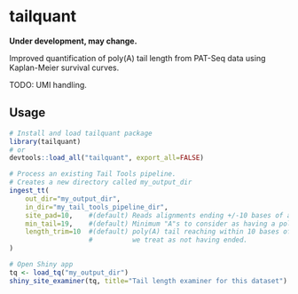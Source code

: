 # tailquant

**Under development, may change.**

Improved quantification of poly(A) tail length from PAT-Seq data using Kaplan-Meier survival curves.

TODO: UMI handling.

## Usage

```r
# Install and load tailquant package
library(tailquant)
# or
devtools::load_all("tailquant", export_all=FALSE)

# Process an existing Tail Tools pipeline.
# Creates a new directory called my_output_dir
ingest_tt(
    out_dir="my_output_dir", 
    in_dir="my_tail_tools_pipeline_dir",
    site_pad=10,    #(default) Reads alignments ending +/-10 bases of a site are examined
    min_tail=19,    #(default) Minimum "A"s to consider as having a poly(A) tail
    length_trim=10  #(default) poly(A) tail reaching within 10 bases of the end 
                    #          we treat as not having ended.
)

# Open Shiny app
tq <- load_tq("my_output_dir")
shiny_site_examiner(tq, title="Tail length examiner for this dataset")
```

